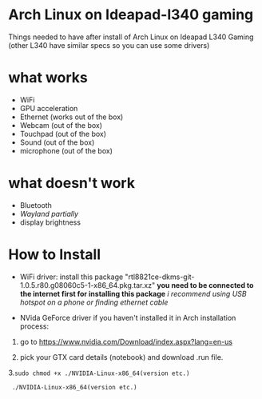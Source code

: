 # Arch Linux on Ideapad-l340 gaming
Things needed to have after install of Arch Linux on Ideapad L340 Gaming (other L340 have similar specs so you can use some drivers)

# what works
- WiFi
- GPU acceleration
- Ethernet (works out of the box)
- Webcam (out of the box)
- Touchpad (out of the box)
- Sound (out of the box)
- microphone (out of the box)

# what doesn't work
- Bluetooth
- *Wayland partially*
- display brightness


# How to Install

- WiFi driver:
install this package "rtl8821ce-dkms-git-1.0.5.r80.g08060c5-1-x86_64.pkg.tar.xz"
**you need to be connected to the internet first for installing this package** *i recommend using USB hotspot on a phone or finding ethernet cable*


- NVida GeForce driver
if you haven't installed it in Arch installation process:

1. go to
https://www.nvidia.com/Download/index.aspx?lang=en-us


2. pick your GTX card details (notebook) and download .run file.


3.```sudo chmod +x ./NVIDIA-Linux-x86_64(version etc.)```


``` ./NVIDIA-Linux-x86_64(version etc.)```


